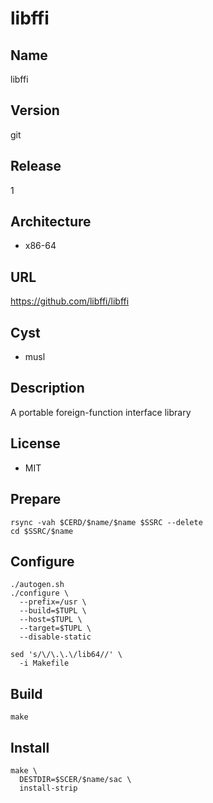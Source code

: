 # libffi

## Name
libffi

## Version
git

## Release
1

## Architecture
* x86-64

## URL
https://github.com/libffi/libffi

## Cyst
* musl

## Description
A portable foreign-function interface library

## License
* MIT

## Prepare
```shell
rsync -vah $CERD/$name/$name $SSRC --delete
cd $SSRC/$name
```

## Configure
```shell
./autogen.sh
./configure \
  --prefix=/usr \
  --build=$TUPL \
  --host=$TUPL \
  --target=$TUPL \
  --disable-static
```

```shell
sed 's/\/\.\.\/lib64//' \
  -i Makefile
```

## Build
```shell
make
```

## Install
```shell
make \
  DESTDIR=$SCER/$name/sac \
  install-strip
```
